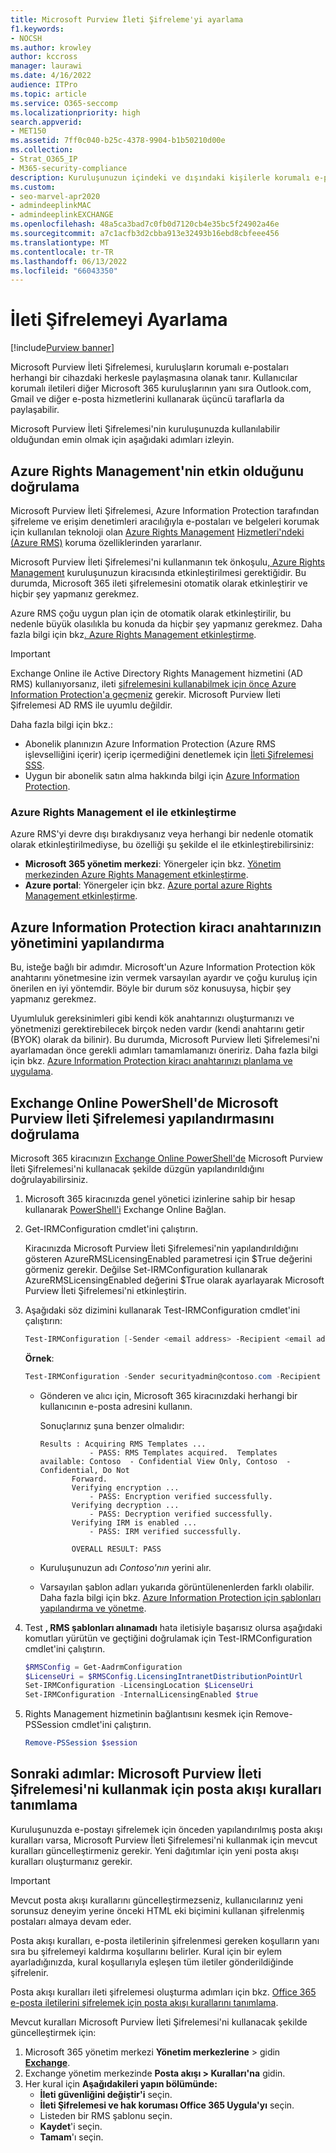 ```yaml
---
title: Microsoft Purview İleti Şifreleme'yi ayarlama
f1.keywords:
- NOCSH
ms.author: krowley
author: kccross
manager: laurawi
ms.date: 4/16/2022
audience: ITPro
ms.topic: article
ms.service: O365-seccomp
ms.localizationpriority: high
search.appverid:
- MET150
ms.assetid: 7ff0c040-b25c-4378-9904-b1b50210d00e
ms.collection:
- Strat_O365_IP
- M365-security-compliance
description: Kuruluşunuzun içindeki ve dışındaki kişilerle korumalı e-posta iletişimi sağlayan Microsoft Purview İleti Şifrelemesi hakkında bilgi edinin.
ms.custom:
- seo-marvel-apr2020
- admindeeplinkMAC
- admindeeplinkEXCHANGE
ms.openlocfilehash: 48a5ca3bad7c0fb0d7120cb4e35bc5f24902a46e
ms.sourcegitcommit: a7c1acfb3d2cbba913e32493b16ebd8cbfeee456
ms.translationtype: MT
ms.contentlocale: tr-TR
ms.lasthandoff: 06/13/2022
ms.locfileid: "66043350"
---
```

# <a name="set-up-message-encryption"></a>İleti Şifrelemeyi Ayarlama

[!include[Purview banner](../includes/purview-rebrand-banner.md)]

Microsoft Purview İleti Şifrelemesi, kuruluşların korumalı e-postaları herhangi bir cihazdaki herkesle paylaşmasına olanak tanır. Kullanıcılar korumalı iletileri diğer Microsoft 365 kuruluşlarının yanı sıra Outlook.com, Gmail ve diğer e-posta hizmetlerini kullanarak üçüncü taraflarla da paylaşabilir.

Microsoft Purview İleti Şifrelemesi'nin kuruluşunuzda kullanılabilir olduğundan emin olmak için aşağıdaki adımları izleyin.

## <a name="verify-that-azure-rights-management-is-active"></a>Azure Rights Management'nin etkin olduğunu doğrulama

Microsoft Purview İleti Şifrelemesi, Azure Information Protection tarafından şifreleme ve erişim denetimleri aracılığıyla e-postaları ve belgeleri korumak için kullanılan teknoloji olan [Azure Rights Management](/azure/information-protection/what-is-azure-rms) [Hizmetleri'ndeki (Azure RMS)](/azure/information-protection/what-is-information-protection) koruma özelliklerinden yararlanır.

Microsoft Purview İleti Şifrelemesi'ni kullanmanın tek önkoşulu[, Azure Rights Management](/azure/information-protection/what-is-azure-rms) kuruluşunuzun kiracısında etkinleştirilmesi gerektiğidir. Bu durumda, Microsoft 365 ileti şifrelemesini otomatik olarak etkinleştirir ve hiçbir şey yapmanız gerekmez.

Azure RMS çoğu uygun plan için de otomatik olarak etkinleştirilir, bu nedenle büyük olasılıkla bu konuda da hiçbir şey yapmanız gerekmez. Daha fazla bilgi için bkz[. Azure Rights Management etkinleştirme](/azure/information-protection/activate-service).

> [!IMPORTANT]
> Exchange Online ile Active Directory Rights Management hizmetini (AD RMS) kullanıyorsanız, ileti [şifrelemesini kullanabilmek için önce Azure Information Protection'a geçmeniz](/azure/information-protection/migrate-from-ad-rms-to-azure-rms) gerekir. Microsoft Purview İleti Şifrelemesi AD RMS ile uyumlu değildir.

Daha fazla bilgi için bkz.:

- Abonelik planınızın Azure Information Protection (Azure RMS işlevselliğini içerir) içerip içermediğini denetlemek için [İleti Şifrelemesi SSS](ome-faq.yml).
- Uygun bir abonelik satın alma hakkında bilgi için [Azure Information Protection](https://azure.microsoft.com/services/information-protection/).

### <a name="manually-activating-azure-rights-management"></a>Azure Rights Management el ile etkinleştirme

Azure RMS'yi devre dışı bırakdıysanız veya herhangi bir nedenle otomatik olarak etkinleştirilmediyse, bu özelliği şu şekilde el ile etkinleştirebilirsiniz:

- **Microsoft 365 yönetim merkezi**: Yönergeler için bkz. [Yönetim merkezinden Azure Rights Management etkinleştirme](/azure/information-protection/activate-office365).
- **Azure portal**: Yönergeler için bkz. [Azure portal azure Rights Management etkinleştirme](/azure/information-protection/activate-azure).

## <a name="configure-management-of-your-azure-information-protection-tenant-key"></a>Azure Information Protection kiracı anahtarınızın yönetimini yapılandırma

Bu, isteğe bağlı bir adımdır. Microsoft'un Azure Information Protection kök anahtarını yönetmesine izin vermek varsayılan ayardır ve çoğu kuruluş için önerilen en iyi yöntemdir. Böyle bir durum söz konusuysa, hiçbir şey yapmanız gerekmez.

Uyumluluk gereksinimleri gibi kendi kök anahtarınızı oluşturmanızı ve yönetmenizi gerektirebilecek birçok neden vardır (kendi anahtarını getir (BYOK) olarak da bilinir). Bu durumda, Microsoft Purview İleti Şifrelemesi'ni ayarlamadan önce gerekli adımları tamamlamanızı öneririz. Daha fazla bilgi için bkz. [Azure Information Protection kiracı anahtarınızı planlama ve uygulama](/information-protection/plan-design/plan-implement-tenant-key).

## <a name="verify-microsoft-purview-message-encryption-configuration-in-exchange-online-powershell"></a>Exchange Online PowerShell'de Microsoft Purview İleti Şifrelemesi yapılandırmasını doğrulama

Microsoft 365 kiracınızın [Exchange Online PowerShell'de](/powershell/exchange/exchange-online-powershell) Microsoft Purview İleti Şifrelemesi'ni kullanacak şekilde düzgün yapılandırıldığını doğrulayabilirsiniz.

1. Microsoft 365 kiracınızda genel yönetici izinlerine sahip bir hesap kullanarak [PowerShell'i](/powershell/exchange/connect-to-exchange-online-powershell) Exchange Online Bağlan.

2. Get-IRMConfiguration cmdlet'ini çalıştırın.

     Kiracınızda Microsoft Purview İleti Şifrelemesi'nin yapılandırıldığını gösteren AzureRMSLicensingEnabled parametresi için $True değerini görmeniz gerekir. Değilse Set-IRMConfiguration kullanarak AzureRMSLicensingEnabled değerini $True olarak ayarlayarak Microsoft Purview İleti Şifrelemesi'ni etkinleştirin.

3. Aşağıdaki söz dizimini kullanarak Test-IRMConfiguration cmdlet'ini çalıştırın:

   ```powershell
   Test-IRMConfiguration [-Sender <email address> -Recipient <email address>]
   ```

   **Örnek**:

   ```powershell
   Test-IRMConfiguration -Sender securityadmin@contoso.com -Recipient securityadmin@contoso.com
   ```

   - Gönderen ve alıcı için, Microsoft 365 kiracınızdaki herhangi bir kullanıcının e-posta adresini kullanın.

     Sonuçlarınız şuna benzer olmalıdır:

     ```console
     Results : Acquiring RMS Templates ...
                - PASS: RMS Templates acquired.  Templates available: Contoso  - Confidential View Only, Contoso  - Confidential, Do Not
            Forward.
            Verifying encryption ...
                - PASS: Encryption verified successfully.
            Verifying decryption ...
                - PASS: Decryption verified successfully.
            Verifying IRM is enabled ...
                - PASS: IRM verified successfully.

            OVERALL RESULT: PASS
     ```

   - Kuruluşunuzun adı *Contoso'nın* yerini alır.

   - Varsayılan şablon adları yukarıda görüntülenenlerden farklı olabilir. Daha fazla bilgi için bkz. [Azure Information Protection için şablonları yapılandırma ve yönetme](/azure/information-protection/configure-policy-templates).

4. Test **, RMS şablonları alınamadı** hata iletisiyle başarısız olursa aşağıdaki komutları yürütün ve geçtiğini doğrulamak için Test-IRMConfiguration cmdlet'ini çalıştırın.

   ```powershell
   $RMSConfig = Get-AadrmConfiguration
   $LicenseUri = $RMSConfig.LicensingIntranetDistributionPointUrl
   Set-IRMConfiguration -LicensingLocation $LicenseUri
   Set-IRMConfiguration -InternalLicensingEnabled $true
   ```
5. Rights Management hizmetinin bağlantısını kesmek için Remove-PSSession cmdlet'ini çalıştırın.

     ```powershell
     Remove-PSSession $session
     ```

## <a name="next-steps-define-mail-flow-rules-to-use-microsoft-purview-message-encryption"></a>Sonraki adımlar: Microsoft Purview İleti Şifrelemesi'ni kullanmak için posta akışı kuralları tanımlama

Kuruluşunuzda e-postayı şifrelemek için önceden yapılandırılmış posta akışı kuralları varsa, Microsoft Purview İleti Şifrelemesi'ni kullanmak için mevcut kuralları güncelleştirmeniz gerekir. Yeni dağıtımlar için yeni posta akışı kuralları oluşturmanız gerekir.

> [!IMPORTANT]
> Mevcut posta akışı kurallarını güncelleştirmezseniz, kullanıcılarınız yeni sorunsuz deneyim yerine önceki HTML eki biçimini kullanan şifrelenmiş postaları almaya devam eder.

Posta akışı kuralları, e-posta iletilerinin şifrelenmesi gereken koşulların yanı sıra bu şifrelemeyi kaldırma koşullarını belirler. Kural için bir eylem ayarladığınızda, kural koşullarıyla eşleşen tüm iletiler gönderildiğinde şifrelenir.

Posta akışı kuralları ileti şifrelemesi oluşturma adımları için bkz. [Office 365 e-posta iletilerini şifrelemek için posta akışı kurallarını tanımlama](define-mail-flow-rules-to-encrypt-email.md).

Mevcut kuralları Microsoft Purview İleti Şifrelemesi'ni kullanacak şekilde güncelleştirmek için:

1. Microsoft 365 yönetim merkezi **Yönetim merkezlerine** >  gidin <a href="https://go.microsoft.com/fwlink/p/?linkid=2059104" target="_blank">**Exchange**</a>.
2. Exchange yönetim merkezinde **Posta akışı > Kuralları'na** gidin.
3. Her kural için **Aşağıdakileri yapın bölümünde:**
    - **İleti güvenliğini değiştir'i** seçin.
    - **İleti Şifrelemesi ve hak koruması Office 365 Uygula'yı** seçin.
    - Listeden bir RMS şablonu seçin.
    - **Kaydet**'i seçin.
    - **Tamam**'ı seçin.
